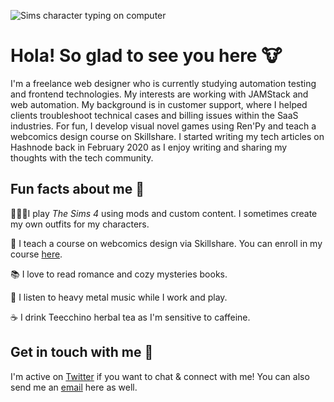 ![Sims character typing on computer](https://pbs.twimg.com/media/Efd-aUcWsAIr--M?format=jpg&name=large)

# Hola! So glad to see you here 🐮

I'm a freelance web designer who is currently studying automation testing and frontend technologies. My interests are working with JAMStack and web automation. My background is in customer support, where I helped clients troubleshoot technical cases and billing issues within the SaaS industries. For fun, I develop visual novel games using Ren'Py and teach a webcomics design course on Skillshare. I started writing my tech articles on Hashnode back in February 2020 as I enjoy writing and sharing my thoughts with the tech community. 

## Fun facts about me 🌙

👩🏻‍💻I play *The Sims 4* using mods and custom content. I sometimes create my own outfits for my characters.

🎨 I teach a course on webcomics design via Skillshare. You can enroll in my course [here](https://skl.sh/3fxrr02).

📚 I love to read romance and cozy mysteries books. 

🎵 I listen to heavy metal music while I work and play.

☕ I drink Teecchino herbal tea as I'm sensitive to caffeine.

## Get in touch with me 💬

I'm active on [Twitter](http://twitter.com/redlotusdesignz) if you want to chat & connect with me! You can also send me an [email](mailto:dchin@redlotusdesignz.com) here as well. 
